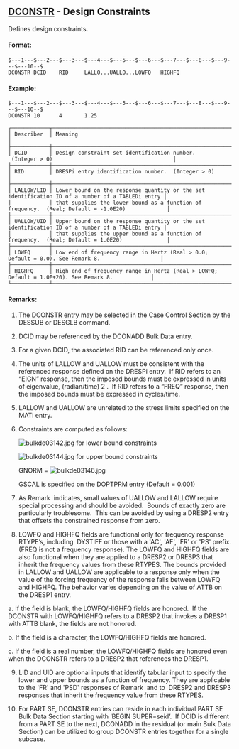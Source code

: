 ## [DCONSTR](https://help.hexagonmi.com/bundle/MSC_Nastran_2022.4/page/Nastran_Combined_Book/qrg/bulkde/TOC.DCONSTR.xhtml) - Design Constraints

Defines design constraints.

#### Format:

```nastran
$---1---$---2---$---3---$---4---$---5---$---6---$---7---$---8---$---9---$---10--$
DCONSTR DCID    RID     LALLO...UALLO...LOWFQ   HIGHFQ                          
```
#### Example:

```nastran
$---1---$---2---$---3---$---4---$---5---$---6---$---7---$---8---$---9---$---10--$
DCONSTR 10      4       1.25                                                    
```
```text
┌────────────┬──────────────────────────────────────────────────────────────────────────────────────────────────┐
│ Describer  │ Meaning                                                                                          │
├────────────┼──────────────────────────────────────────────────────────────────────────────────────────────────┤
│ DCID       │ Design constraint set identification number.  (Integer > 0)                                      │
├────────────┼──────────────────────────────────────────────────────────────────────────────────────────────────┤
│ RID        │ DRESPi entry identification number.  (Integer > 0)                                               │
├────────────┼──────────────────────────────────────────────────────────────────────────────────────────────────┤
│ LALLOW/LID │ Lower bound on the response quantity or the set identification ID of a number of a TABLEDi entry │
│            │ that supplies the lower bound as a function of frequency.  (Real; Default = -1.0E20)             │
├────────────┼──────────────────────────────────────────────────────────────────────────────────────────────────┤
│ UALLOW/UID │ Upper bound on the response quantity or the set identification ID of a number of a TABLEDi entry │
│            │ that supplies the upper bound as a function of frequency.  (Real; Default = 1.0E20)              │
├────────────┼──────────────────────────────────────────────────────────────────────────────────────────────────┤
│ LOWFQ      │ Low end of frequency range in Hertz (Real > 0.0; Default = 0.0). See Remark 8.                   │
├────────────┼──────────────────────────────────────────────────────────────────────────────────────────────────┤
│ HIGHFQ     │ High end of frequency range in Hertz (Real > LOWFQ; Default = 1.0E+20). See Remark 8.            │
└────────────┴──────────────────────────────────────────────────────────────────────────────────────────────────┘
```
#### Remarks:

1. The DCONSTR entry may be selected in the Case Control Section by the DESSUB or DESGLB command.

2. DCID may be referenced by the DCONADD Bulk Data entry.

3. For a given DCID, the associated RID can be referenced only once.

4. The units of LALLOW and UALLOW must be consistent with the referenced response defined on the DRESPi entry.  If RID refers to an “EIGN” response, then the imposed bounds must be expressed in units of eigenvalue, (radian/time) 2 .  If RID refers to a “FREQ” response, then the imposed bounds must be expressed in cycles/time.

5. LALLOW and UALLOW are unrelated to the stress limits specified on the MATi entry.

6. Constraints are computed as follows:

     ![bulkde03142.jpg](https://help-be.hexagonmi.com/bundle/MSC_Nastran_2022.4/page/Nastran_Combined_Book/qrg/bulkde/../../../assets/bulkde03142.jpg?_LANG=enus)  for lower bound constraints

     ![bulkde03144.jpg](https://help-be.hexagonmi.com/bundle/MSC_Nastran_2022.4/page/Nastran_Combined_Book/qrg/bulkde/../../../assets/bulkde03144.jpg?_LANG=enus)  for upper bound constraints

     GNORM =  ![bulkde03146.jpg](https://help-be.hexagonmi.com/bundle/MSC_Nastran_2022.4/page/Nastran_Combined_Book/qrg/bulkde/../../../assets/bulkde03146.jpg?_LANG=enus)

     GSCAL is specified on the DOPTPRM entry (Default = 0.001)

7. As Remark   indicates, small values of UALLOW and LALLOW require special processing and should be avoided.  Bounds of exactly zero are particularly troublesome.  This can be avoided by using a DRESP2 entry that offsets the constrained response from zero.

8. LOWFQ and HIGHFQ fields are functional only for frequency response RTYPE’s, including  DYSTIFF or those with a 'AC', 'AF', 'FR' or 'PS' prefix. (FREQ is not a frequency response). The LOWFQ and HIGHFQ fields are also functional when they are applied to a DRESP2 or DRESP3 that inherit the frequency values from these RTYPES. The bounds provided in LALLOW and UALLOW are applicable to a response only when the value of the forcing frequency of the response falls between LOWFQ and HIGHFQ. The behavior varies depending on the value of ATTB on the DRESP1 entry.  

a. If the field is blank, the LOWFQ/HIGHFQ fields are honored.  If the DCONSTR with LOWFQ/HIGHFQ refers to a DRESP2 that invokes a DRESP1 with ATTB blank, the fields are not honored.

b. If the field is a character, the LOWFQ/HIGHFQ fields are honored.

c. If the field is a real number, the LOWFQ/HIGHFQ fields are honored even when the DCONSTR refers to a DRESP2 that references the DRESP1.

9. LID and UID are optional inputs that identify tabular input to specify the lower and upper bounds as a function of frequency. They are applicable to the 'FR' and 'PSD' responses of Remark   and to  DRESP2 and DRESP3 responses that inherit the frequency value from these RTYPES.

10. For PART SE, DCONSTR entries can reside in each individual PART SE Bulk Data Section starting with ‘BEGIN SUPER=seid’.  If DCID is different from a PART SE to the next, DCONADD in the residual (or main Bulk Data Section) can be utilized to group DCONSTR entries together for a single subcase.

